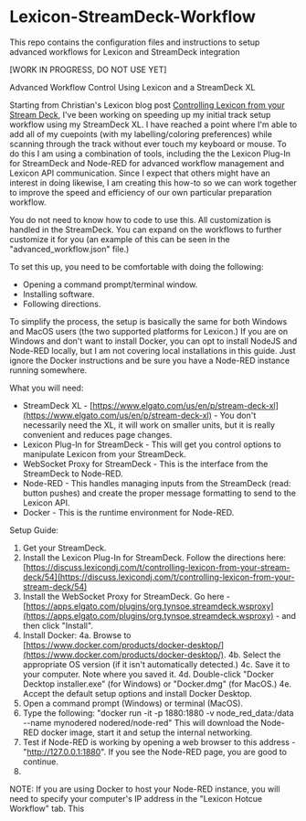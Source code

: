 # Lexicon-StreamDeck-Workflow
This repo contains the configuration files and instructions to setup advanced workflows for Lexicon and StreamDeck integration

[WORK IN PROGRESS, DO NOT USE YET]

Advanced Workflow Control Using Lexicon and a StreamDeck XL

Starting from Christian's Lexicon blog post [Controlling Lexicon from your Stream Deck](https://discuss.lexicondj.com/t/controlling-lexicon-from-your-stream-deck/54), I've been working on speeding up my initial track setup workflow using my StreamDeck XL. I  have reached a point where I'm able to add all of my cuepoints (with my labelling/coloring preferences) while scanning through the track without ever touch my keyboard or mouse. To do this I am using a combination of tools, including the the Lexicon Plug-In for StreamDeck and Node-RED for advanced workflow management and Lexicon API communication. Since I expect that others might have an interest in doing likewise, I am creating this how-to so we can work together to improve the speed and efficiency of our own particular preparation workflow.

You do not need to know how to code to use this. All customization is handled in the StreamDeck. You can expand on the workflows to further customize it for you (an example of this can be seen in the "advanced_workflow.json" file.)

To set this up, you need to be comfortable with doing the following:
- Opening a command prompt/terminal window. 
- Installing software.
- Following directions. 

To simplify the process, the setup is basically the same for both Windows and MacOS users (the two supported platforms for Lexicon.) If you are on Windows and don't want to install Docker, you can opt to install NodeJS and Node-RED locally, but I am not covering local installations in this guide. Just ignore the Docker instructions and be sure you have a Node-RED instance running somewhere. 

What you will need:
- StreamDeck XL - [https://www.elgato.com/us/en/p/stream-deck-xl](https://www.elgato.com/us/en/p/stream-deck-xl) - You don't necessarily need the XL, it will work on smaller units, but it is really convenient and reduces page changes. 
- Lexicon Plug-In for StreamDeck - This will get you control options to manipulate Lexicon from your StreamDeck.
- WebSocket Proxy for StreamDeck - This is the interface from the StreamDeck to Node-RED. 
- Node-RED - This handles managing inputs from the StreamDeck (read: button pushes) and create the proper message formatting to send to the Lexicon API.
- Docker - This is the runtime environment for Node-RED. 

Setup Guide:
1. Get your StreamDeck.
2. Install the Lexicon Plug-In for StreamDeck. Follow the directions here: [https://discuss.lexicondj.com/t/controlling-lexicon-from-your-stream-deck/54](https://discuss.lexicondj.com/t/controlling-lexicon-from-your-stream-deck/54)
3. Install the WebSocket Proxy for StreamDeck. Go here - [https://apps.elgato.com/plugins/org.tynsoe.streamdeck.wsproxy](https://apps.elgato.com/plugins/org.tynsoe.streamdeck.wsproxy) - and then click "Install".
4. Install Docker:
       4a. Browse to [https://www.docker.com/products/docker-desktop/](https://www.docker.com/products/docker-desktop/).
       4b. Select the appropriate OS version (if it isn't automatically detected.)
       4c. Save it to your computer. Note where you saved it.
       4d. Double-click "Docker Decktop installer.exe" (for Windows) or "Docker.dmg" (for MacOS.)
       4e. Accept the default setup options and install Docker Desktop.
5. Open a command prompt (Windows) or terminal (MacOS).
6. Type the following:
	"docker run -it -p 1880:1880 -v node_red_data:/data --name mynodered nodered/node-red"
   This will download the Node-RED docker image, start it and setup the internal networking. 
7. Test if Node-RED is working by opening a web browser to this address - "http://127.0.0.1:1880". If you see the Node-RED page, you are good to continue.
8. 
	






NOTE: If you are using Docker to host your Node-RED instance, you will need to specify your computer's IP address in the "Lexicon Hotcue Workflow" tab. This 



